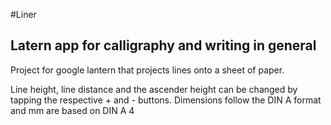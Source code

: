 #Liner
## Latern app for calligraphy and writing in general

Project for google lantern that projects lines onto a sheet of paper. 

Line height, line distance and the ascender height can be changed by tapping the respective + and - buttons.
Dimensions follow the DIN A format and mm are based on DIN A 4